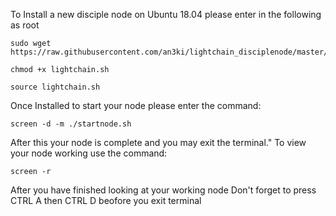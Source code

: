 To Install a new disciple node on Ubuntu 18.04 please enter in the following as root

	sudo wget https://raw.githubusercontent.com/an3ki/lightchain_disciplenode/master/lightchain.sh

	chmod +x lightchain.sh

	source lightchain.sh


Once Installed to start your node please enter the command:
	
	screen -d -m ./startnode.sh
	
After this your node is complete and you may exit the terminal."
To view your node working use the command:

  	screen -r
	
After you have finished looking at your working node
Don't forget to press CTRL A then CTRL D beofore you exit terminal
